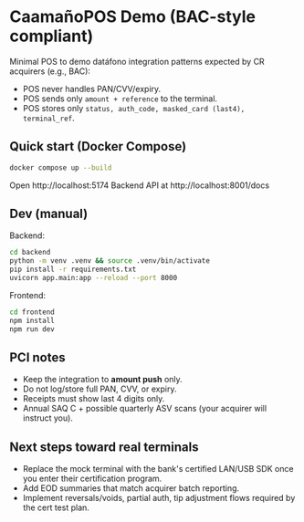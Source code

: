 # CaamañoPOS Demo (BAC-style compliant)

Minimal POS to demo datáfono integration patterns expected by CR acquirers (e.g., BAC):
- POS never handles PAN/CVV/expiry.
- POS sends only `amount + reference` to the terminal.
- POS stores only `status, auth_code, masked_card (last4), terminal_ref`.

## Quick start (Docker Compose)
```bash
docker compose up --build
```
Open http://localhost:5174 
Backend API at http://localhost:8001/docs

## Dev (manual)
Backend:
```bash
cd backend
python -m venv .venv && source .venv/bin/activate
pip install -r requirements.txt
uvicorn app.main:app --reload --port 8000
```
Frontend:
```bash
cd frontend
npm install
npm run dev
```

## PCI notes
- Keep the integration to **amount push** only.
- Do not log/store full PAN, CVV, or expiry.
- Receipts must show last 4 digits only.
- Annual SAQ C + possible quarterly ASV scans (your acquirer will instruct you).

## Next steps toward real terminals
- Replace the mock terminal with the bank's certified LAN/USB SDK once you enter their certification program.
- Add EOD summaries that match acquirer batch reporting.
- Implement reversals/voids, partial auth, tip adjustment flows required by the cert test plan.

